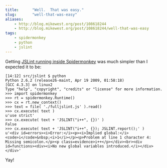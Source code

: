 ```yaml
---
title:      "Well.  That was easy."
slug:       "well-that-was-easy"
aliases:
    - http://blog.mikewest.org/post/108618244
    - http://blog.mikewest.org/post/108618244/well-that-was-easy
tags: 
    - spidermonkey
    - python
    - jslint
---
```

Getting [JSLint running inside Spidermonkey][that] was much simpler than I expected it to be:

    [14:12] src/jslint $ python
    Python 2.6.2 (release26-maint, Apr 19 2009, 01:58:18) 
    [GCC 4.3.3] on linux2
    Type "help", "copyright", "credits" or "license" for more information.
    >>> import spidermonkey
    >>> rt = spidermonkey.Runtime()
    >>> cx = rt.new_context()
    >>> text = file( './fulljslint.js' ).read()
    >>> cx.execute( text )
    u'use strict'
    >>> cx.execute( text + 'JSLINT("i++", {})' )
    False
    >>> cx.execute( text + 'JSLINT("i++", {}); JSLINT.report();' )
    u'<div id=errors><i>Error:</i><p><i>Implied global:</i> <code>i</code>&nbsp;<i>1</i></p><p>Problem at line 1 character 4: Missing semicolon.</p><p class=evidence>i++</p></div><br><div id=functions><div><i>No new global variables introduced.</i></div></div>'

Yay!

[that]: http://blog.mikewest.org/post/108613427/running-python-spidermonkey-on-jeos
